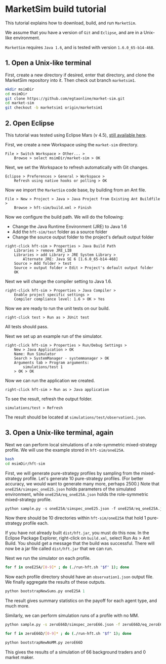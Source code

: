 # MarketSim build tutorial

This tutorial explains how to download, build, and run ```MarketSim```.

We assume that you have a version of ```Git``` and ```Eclipse```, and are in a Unix-like environment.

```MarketSim``` requires ```Java 1.6```, and is tested with version ```1.6.0_65-b14-468```.

## 1. Open a Unix-like terminal

First, create a new directory if desired, enter that directory, and clone the MarketSim repository into it. Then check out branch ```marketsim1```.
```bash
mkdir msimDir
cd msimDir
git clone https://github.com/egtaonline/market-sim.git
cd market-sim
git checkout -b marketsim1 origin/marketsim1
```

## 2. Open Eclipse

This tutorial was tested using Eclipse Mars (v 4.5), [still available here](https://eclipse.org/mars/).

First, we create a new Workspace using the ```market-sim``` directory.

```
File > Switch Workspace > Other... >
	Browse > select msimDir/market-sim > OK
```

Next, we set the Workspace to refresh automatically with Git changes.

```
Eclipse > Preferences > General > Workspace >
	Refresh using native hooks or polling > OK
```

Now we import the ```MarketSim``` code base, by building from an Ant file.

```
File > New > Project > Java > Java Project from Existing Ant Buildfile >
	Browse > hft-sim/build.xml > Finish
```

Now we configure the build path. We will do the following:
* Change the Java Runtime Environment (JRE) to Java 1.6
* Add the ```hft-sim/test``` folder as a source folder
* Change the source output folder to the project's default output folder

```
right-click hft-sim > Properties > Java Build Path
	Libraries > remove JRE_LIB
	Libraries > add Library > JRE System Library >
    	Alternate JRE: Java SE 6 [1.6.0_65-b14-468]
	Source > Add folder > test
	Source > output folder > Edit > Project's default output folder
	OK
```

Next we will change the compiler setting to Java 1.6.

```
right-click hft-sim > Properties > Java Compiler >
	Enable project specific settings >
	Compiler compliance level: 1.6 > OK > Yes
```

Now we are ready to run the unit tests on our build.

```
right-click test > Run as > JUnit test
```

All tests should pass.

Next we set up an example run of the simulator.

```
right-click hft-sim > Properties > Run/Debug Settings > 
	New > Java Application > OK
	Name: Run Simulator
	Search > SystemManager - systemmanager > OK
	Arguments tab > Program arguments: 
    	simulations/test 1
    > OK > OK
```

Now we can run the application we created.

```
right-click hft-sim > Run as > Java application
```

To see the result, refresh the output folder.

```
simulations/test > Refresh
```

The result should be located at ```simulations/test/observation1.json```.

## 3. Open a Unix-like terminal, again

Next we can perform local simulations of a role-symmetric mixed-strategy profile. We will use the example stored in ```hft-sim/oneE25A```.

```bash
bash
cd msimDir/hft-sim
```

First, we will generate pure-strategy profiles by sampling from the mixed-strategy profile. Let's generate 10 pure-strategy profiles. (For better accuracy, we would want to generate many more, perhaps 2500.) Note that ```oneE25A/simspec_oneE25.json``` holds parameters of the simulated environment, while ```oneE25A/eq_oneE25A.json``` holds the role-symmetric mixed-strategy profile.

```python
python sample.py -s oneE25A/simspec_oneE25.json -f oneE25A/eq_oneE25A.json -n 10 -d oneE25A/
```

Now there should be 10 directories within ```hft-sim/oneE25A``` that hold 1 pure-strategy profile each.

If you have not already built ```dist/hft.jar```, you must do this now. In the Eclipse Package Explorer, right-click on ```build.xml```, select Run As > Ant Build. You should get a message that the build was successful. There will now be a jar file called ```dist/hft.jar``` that we can run.

Next we run the simulator on each profile.

```bash
for f in oneE25A/[0-9]* ; do (./run-hft.sh "$f" 1); done
```

Now each profile directory should have an ```observation1.json``` output file. We finally aggregate the results of these outputs.

```python
python bootstrapNewSums.py oneE25A 1
```

The result gives summary statistics on the payoff for each agent type, and much more.

Similarly, we can perform simulation runs of a profile with no MM.

```bash
python sample.py -s zeroE66D/simspec_zeroE66.json -f zeroE66D/eq_zeroE66D.json -n 10 -d zeroE66D/

for f in zeroE66D/[0-9]* ; do (./run-hft.sh "$f" 1); done

python bootstrapNewNoMM.py zeroE66D
```

This gives the results of a simulation of 66 background traders and 0 market maker.
